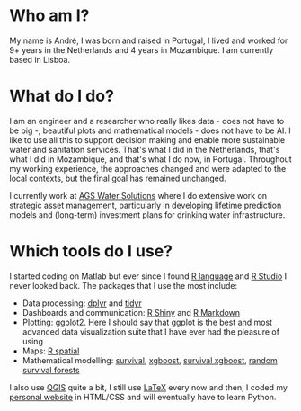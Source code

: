 # Who am I?

My name is André, I was born and raised in Portugal, I lived and worked for 9+ years in the Netherlands and 4 years in Mozambique. I am currently based in Lisboa. 

# What do I do?

I am an engineer and a researcher who really likes data - does not have to be big -, beautiful plots and mathematical models - does not have to be AI. I like to use all this to support decision making and enable more sustainable water and sanitation services. That's what I did in the Netherlands, that's what I did in Mozambique, and that's what I do now, in Portugal. Throughout my working experience, the approaches changed and were adapted to the local contexts, but the final goal has remained unchanged. 

I currently work at [AGS Water Solutions](https://www.ags.pt/) where I do extensive work on strategic asset management, particularly in developing lifetime prediction models and (long-term) investment plans for drinking water infrastructure. 

# Which tools do I use?

I started coding on Matlab but ever since I found [R language](https://www.r-project.org/) and [R Studio](https://www.rstudio.com/) I never looked back. The packages that I use the most include:

- Data processing: [dplyr](https://dplyr.tidyverse.org/) and [tidyr](https://tidyr.tidyverse.org/)
- Dashboards and communication: [R Shiny](https://shiny.rstudio.com/) and [R Markdown](https://rmarkdown.rstudio.com/)
- Plotting: [ggplot2](https://ggplot2.tidyverse.org/). Here I should say that ggplot is the best and most advanced data visualization suite that I have ever had the pleasure of using 
- Maps: [R spatial](https://r-spatial.github.io/sf/)
- Mathematical modelling: [survival](https://cran.r-project.org/package=survival), [xgboost](https://xgboost.readthedocs.io/en/stable/), [survival xgboost](https://rdrr.io/github/IyarLin/survXgboost/), [random survival forests](https://www.randomforestsrc.org/)

I also use [QGIS](https://www.qgis.org/en/site/) quite a bit, I still use [LaTeX](https://www.latex-project.org/) every now and then, I coded my [personal website](https://andrearsenio.com/) in HTML/CSS and will eventually have to learn Python. 
